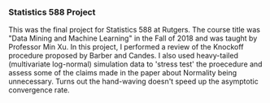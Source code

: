 ### Statistics 588 Project

This was the final project for Statistics 588 at Rutgers. The course title was "Data Mining and Machine Learning" in the Fall of 2018
and was taught by Professor Min Xu. In this project, I performed a review of the Knockoff procedure proposed by Barber and Candes.
I also used heavy-tailed (multivariate log-normal) simulation data to 'stress test' the proecedure and assess some of the claims made in
the paper about Normality being unnecessary. Turns out the hand-waving doesn't speed up the asymptotic convergence rate.
